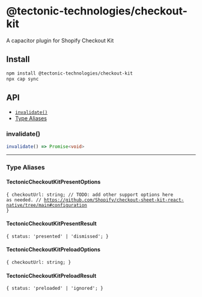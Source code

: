 # @tectonic-technologies/checkout-kit

A capacitor plugin for Shopify Checkout Kit

## Install

```bash
npm install @tectonic-technologies/checkout-kit
npx cap sync
```

## API

<docgen-index>

* [`invalidate()`](#invalidate)
* [Type Aliases](#type-aliases)

</docgen-index>

<docgen-api>
<!--Update the source file JSDoc comments and rerun docgen to update the docs below-->

### invalidate()

```typescript
invalidate() => Promise<void>
```

--------------------


### Type Aliases


#### TectonicCheckoutKitPresentOptions

<code>{ checkoutUrl: string; // TODO: add other support options here as needed. // https://github.com/Shopify/checkout-sheet-kit-react-native/tree/main#configuration }</code>


#### TectonicCheckoutKitPresentResult

<code>{ status: 'presented' | 'dismissed'; }</code>


#### TectonicCheckoutKitPreloadOptions

<code>{ checkoutUrl: string; }</code>


#### TectonicCheckoutKitPreloadResult

<code>{ status: 'preloaded' | 'ignored'; }</code>

</docgen-api>
